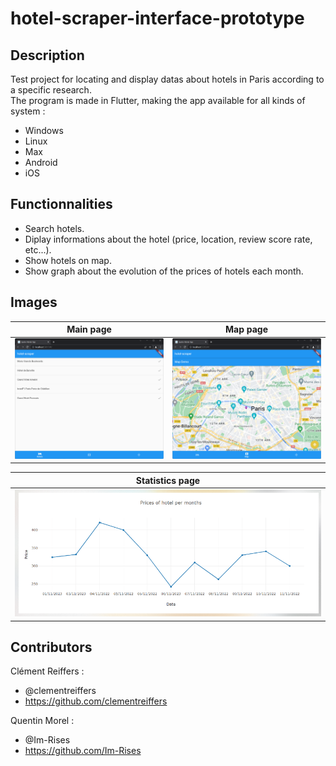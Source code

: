 # hotel-scraper-interface-prototype

## Description

Test project for locating and display datas about hotels in Paris according to a specific research.  
The program is made in Flutter, making the app available for all kinds of system :

- Windows
- Linux
- Max
- Android
- iOS

## Functionnalities

- Search hotels.
- Diplay informations about the hotel (price, location, review score rate, etc...).
- Show hotels on map.
- Show graph about the evolution of the prices of hotels each month.

## Images

| Main page | Map page |
| --- | --- |
| ![Image1](Readme_files/image1.png) | ![Image2](Readme_files/image2.png) |

| Statistics page |
| --- |
| ![Image3](Readme_files/image3.png) |

## Contributors

Clément Reiffers :

- @clementreiffers
- <https://github.com/clementreiffers>

Quentin Morel :

- @Im-Rises
- <https://github.com/Im-Rises>
